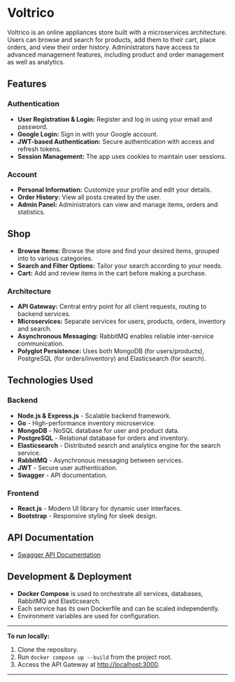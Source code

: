 # Voltrico

Voltrico is an online appliances store built with a microservices architecture. Users can browse and search for products, add them to their cart, place orders, and view their order history. Administrators have access to advanced management features, including product and order management as well as analytics.

## Features

### **Authentication**
- **User Registration & Login:** Register and log in using your email and password.
- **Google Login:** Sign in with your Google account.
- **JWT-based Authentication:** Secure authentication with access and refresh tokens.
- **Session Management:** The app uses cookies to maintain user sessions.

### **Account**
- **Personal Information:** Customize your profile and edit your details.
- **Order History:** View all posts created by the user.
- **Admin Panel:** Administrators can view and manage items, orders and statistics.

## **Shop**
- **Browse Items:** Browse the store and find your desired items, grouped into to various categories.
- **Search and Filter Options:** Tailor your search according to your needs. 
- **Cart:** Add and review items in the cart before making a purchase.

### **Architecture**
- **API Gateway:** Central entry point for all client requests, routing to backend services.
- **Microservices:** Separate services for users, products, orders, inventory and search.
- **Asynchronous Messaging:** RabbitMQ enables reliable inter-service communication.
- **Polyglot Persistence:** Uses both MongoDB (for users/products), PostgreSQL (for orders/inventory) and Elasticsearch (for search).

## **Technologies Used**

### **Backend**
- **Node.js & Express.js** - Scalable backend framework.
- **Go** - High-performance inventory microservice.
- **MongoDB** - NoSQL database for user and product data.
- **PostgreSQL** - Relational database for orders and inventory.
- **Elasticsearch** - Distributed search and analytics engine for the search service.
- **RabbitMQ** - Asynchronous messaging between services.
- **JWT** - Secure user authentication.
- **Swagger** - API documentation.

### **Frontend**
- **React.js** - Modern UI library for dynamic user interfaces.
- **Bootstrap** - Responsive styling for sleek design.

## API Documentation

- [Swagger API Documentation](http://localhost:3000/api-docs)

## **Development & Deployment**

- **Docker Compose** is used to orchestrate all services, databases, RabbitMQ and Elasticsearch.
- Each service has its own Dockerfile and can be scaled independently.
- Environment variables are used for configuration.

---

**To run locally:**
1. Clone the repository.
2. Run `docker compose up --build` from the project root.
3. Access the API Gateway at [http://localhost:3000](http://localhost:3000).

---

